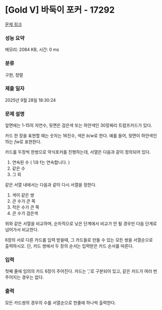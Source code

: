 # [Gold V] 바둑이 포커 - 17292 

[문제 링크](https://www.acmicpc.net/problem/17292) 

### 성능 요약

메모리: 2084 KB, 시간: 0 ms

### 분류

구현, 정렬

### 제출 일자

2025년 9월 28일 18:30:24

### 문제 설명

<p>앞면에는 1-15의 자연수, 뒷면은 검은색 또는 하얀색인 30장짜리 트럼프카드가 있다.</p>

<p>카드 한 장을 표현할 때는 숫자는 16진수, 색은<em> b</em>/<em>w</em>로 한다. 예를 들어, 뒷면이 하얀색인 15는 <em>fw</em>로 표현한다.</p>

<p>카드를 두장씩 한쌍으로 약식포커를 진행하는데, 서열은 다음과 같이 정의되어 있다.</p>

<ol>
	<li>연속된 수 ( 1과 f는 연속합니다. )</li>
	<li>같은 수</li>
	<li>그 외</li>
</ol>

<p>같은 서열 내에서는 다음과 같이 다시 서열을 정한다.</p>

<ol>
	<li>색이 같은 쌍</li>
	<li>큰 수가 큰 쪽</li>
	<li>작은 수가 큰 쪽</li>
	<li>큰 수가 검은색</li>
</ol>

<p>위와 같은 서열을 비교하며, 순차적으로 낮은 단계에서 비교가 안 될 경우만 다음 단계로 넘어가서 비교한다.</p>

<p>6장의 서로 다른 카드를 입력 받을때, 그 카드들로 만들 수 있는 모든 쌍을 서열순으로 출력하시오. 단, 카드 쌍에서 두 장의 순서는 입력받은 카드 순서를 따른다.</p>

### 입력 

 <p>첫째 줄에 임의의 카드 6장이 주어진다.  카드는 ','로 구분되어 있고, 같은 카드가 여러 번 주어지는 경우는 없다.</p>

### 출력 

 <p>모든 카드쌍의 경우의 수를 서열순으로 한줄에 하나씩 출력한다.</p>

